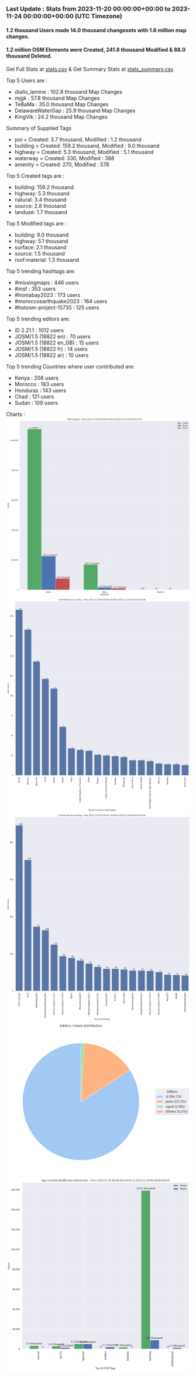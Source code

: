 ### Last Update : Stats from 2023-11-20 00:00:00+00:00 to 2023-11-24 00:00:00+00:00 (UTC Timezone)

#### 1.2 thousand Users made 14.0 thousand changesets with 1.6 million map changes.
#### 1.2 million OSM Elements were Created, 241.8 thousand Modified & 88.0 thousand Deleted.
Get Full Stats at [stats.csv](/stats/hotosm/Daily/stats.csv)
 & Get Summary Stats at [stats_summary.csv](/stats/hotosm/Daily/stats_summary.csv)

Top 5 Users are : 
- diallo_lamine : 102.8 thousand Map Changes
- mjgk : 57.8 thousand Map Changes
- TeBaMa : 35.0 thousand Map Changes
- DelawareWaterGap : 25.9 thousand Map Changes
- KingVik : 24.2 thousand Map Changes

Summary of Supplied Tags
- poi = Created: 3.7 thousand, Modified : 1.2 thousand
- building = Created: 159.2 thousand, Modified : 9.0 thousand
- highway = Created: 5.3 thousand, Modified : 5.1 thousand
- waterway = Created: 330, Modified : 388
- amenity = Created: 270, Modified : 578


Top 5 Created tags are :
- building: 159.2 thousand
- highway: 5.3 thousand
- natural: 3.4 thousand
- source: 2.8 thousand
- landuse: 1.7 thousand


Top 5 Modified tags are :
- building: 9.0 thousand
- highway: 5.1 thousand
- surface: 2.1 thousand
- source: 1.5 thousand
- roof:material: 1.3 thousand


Top 5 trending hashtags are:
- #missingmaps : 446 users
- #msf : 353 users
- #homabay2023 : 173 users
- #moroccoearthquake2023 : 164 users
- #hotosm-project-15735 : 125 users


Top 5 trending editors are:
- iD 2.21.1 : 1012 users
- JOSM/1.5 (18822 en) : 70 users
- JOSM/1.5 (18822 en_GB) : 15 users
- JOSM/1.5 (18822 fr) : 14 users
- JOSM/1.5 (18822 ar) : 10 users


Top 5 trending Countries where user contributed are:
- Kenya : 208 users
- Morocco : 183 users
- Honduras : 143 users
- Chad : 121 users
- Sudan : 109 users


 Charts : 
![Alt text](./stats_osm_changes.png) 
![Alt text](./stats_users_per_country.png) 
![Alt text](./stats_users_per_hashtag.png) 
![Alt text](./stats_editors_pie_chart.png) 
![Alt text](./stats_tags.png) 
